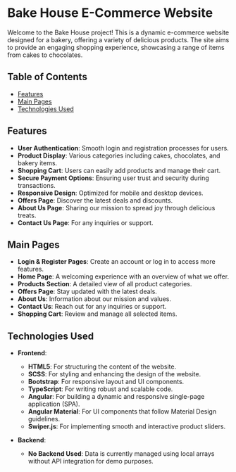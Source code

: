 # Bake House E-Commerce Website

Welcome to the Bake House project! This is a dynamic e-commerce website designed for a bakery, offering a variety of delicious products. The site aims to provide an engaging shopping experience, showcasing a range of items from cakes to chocolates.

## Table of Contents
- [Features](#features)
- [Main Pages](#main-pages)
- [Technologies Used](#technologies-used)

## Features

- **User Authentication**: Smooth login and registration processes for users.
- **Product Display**: Various categories including cakes, chocolates, and bakery items.
- **Shopping Cart**: Users can easily add products and manage their cart.
- **Secure Payment Options**: Ensuring user trust and security during transactions.
- **Responsive Design**: Optimized for mobile and desktop devices.
- **Offers Page**: Discover the latest deals and discounts.
- **About Us Page**: Sharing our mission to spread joy through delicious treats.
- **Contact Us Page**: For any inquiries or support.

## Main Pages

- **Login & Register Pages**: Create an account or log in to access more features.
- **Home Page**: A welcoming experience with an overview of what we offer.
- **Products Section**: A detailed view of all product categories.
- **Offers Page**: Stay updated with the latest deals.
- **About Us**: Information about our mission and values.
- **Contact Us**: Reach out for any inquiries or support.
- **Shopping Cart**: Review and manage all selected items.

## Technologies Used

- **Frontend**:
  - **HTML5**: For structuring the content of the website.
  - **SCSS**: For styling and enhancing the design of the website.
  - **Bootstrap**: For responsive layout and UI components.
  - **TypeScript**: For writing robust and scalable code.
  - **Angular**: For building a dynamic and responsive single-page application (SPA).
  - **Angular Material**: For UI components that follow Material Design guidelines.
  - **Swiper.js**: For implementing smooth and interactive product sliders.

- **Backend**:
  - **No Backend Used**: Data is currently managed using local arrays without API integration for demo purposes.

